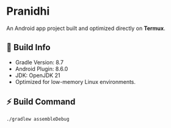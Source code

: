 # Pranidhi

An Android app project built and optimized directly on **Termux**.

## 📱 Build Info
- Gradle Version: 8.7  
- Android Plugin: 8.6.0  
- JDK: OpenJDK 21  
- Optimized for low-memory Linux environments.

## ⚡ Build Command
```bash
./gradlew assembleDebug

